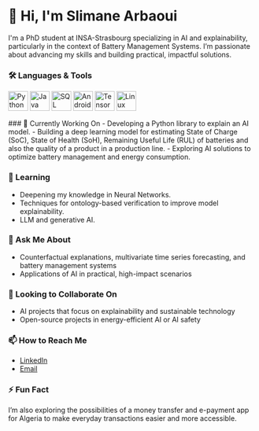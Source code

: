 

# 👋 Hi, I'm Slimane Arbaoui

I'm a PhD student at INSA-Strasbourg specializing in AI and explainability, particularly in the context of Battery Management Systems. I’m passionate about advancing my skills and building practical, impactful solutions.
### 🛠️ Languages & Tools
<p align="left">
  <img src="https://cdn.jsdelivr.net/gh/devicons/devicon/icons/python/python-original.svg" width="40" height="40" alt="Python"/>
  <img src="https://cdn.jsdelivr.net/gh/devicons/devicon/icons/java/java-original.svg" width="40" height="40" alt="Java"/>
  <img src="https://cdn.jsdelivr.net/gh/devicons/devicon/icons/mysql/mysql-original.svg" width="40" height="40" alt="SQL"/>
  <img src="https://cdn.jsdelivr.net/gh/devicons/devicon/icons/android/android-original.svg" width="40" height="40" alt="Android"/>
  <img src="https://cdn.jsdelivr.net/gh/devicons/devicon/icons/tensorflow/tensorflow-original.svg" width="40" height="40" alt="TensorFlow"/>
  <img src="https://cdn.jsdelivr.net/gh/devicons/devicon/icons/linux/linux-original.svg" width="40" height="40" alt="Linux"/>
</p>
### 🔭 Currently Working On
- Developing a Python library to explain an AI model.
- Building a deep learning model for estimating State of Charge (SoC), State of Health (SoH), Remaining Useful Life (RUL) of batteries and also the quality of a product in a production line.
- Exploring AI solutions to optimize battery management and energy consumption.

### 🌱 Learning
- Deepening my knowledge in Neural Networks.
- Techniques for ontology-based verification to improve model explainability.
- LLM and generative AI.

### 💬 Ask Me About
- Counterfactual explanations, multivariate time series forecasting, and battery management systems
- Applications of AI in practical, high-impact scenarios

### 👯 Looking to Collaborate On
- AI projects that focus on explainability and sustainable technology
- Open-source projects in energy-efficient AI or AI safety

### 📫 How to Reach Me
- [LinkedIn](https://www.linkedin.com/in/your-link](https://www.linkedin.com/in/slimane-arbaoui-570bb8281/))
- [Email](s.arbaoui@esi-sba.dz)

### ⚡ Fun Fact
I’m also exploring the possibilities of a money transfer and e-payment app for Algeria to make everyday transactions easier and more accessible.
